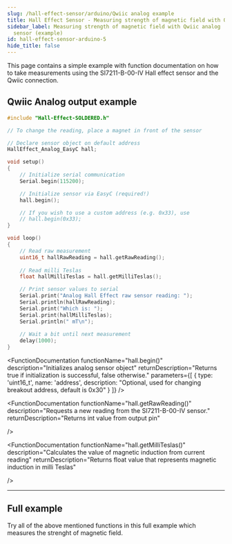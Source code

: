 ```yaml
---
slug: /hall-effect-sensor/arduino/Qwiic analog example
title: Hall Effect Sensor - Measuring strength of magnetic field with Qwiic analog
sidebar_label: Measuring strength of magnetic field with Qwiic analog
  sensor (example)
id: hall-effect-sensor-arduino-5
hide_title: false
---
```


This page contains a simple example with function documentation on how to take measurements using the SI7211-B-00-IV Hall effect sensor and the Qwiic connection.

## Qwiic Analog output example
```cpp
#include "Hall-Effect-SOLDERED.h"

// To change the reading, place a magnet in front of the sensor

// Declare sensor object on default address
HallEffect_Analog_EasyC hall;

void setup()
{
    // Initialize serial communication
    Serial.begin(115200);

    // Initialize sensor via EasyC (required!)
    hall.begin();

    // If you wish to use a custom address (e.g. 0x33), use
    // hall.begin(0x33);
}

void loop()
{
    // Read raw measurement
    uint16_t hallRawReading = hall.getRawReading();
    
    // Read milli Teslas
    float hallMilliTeslas = hall.getMilliTeslas();

    // Print sensor values to serial
    Serial.print("Analog Hall Effect raw sensor reading: ");
    Serial.println(hallRawReading);
    Serial.print("Which is: ");
    Serial.print(hallMilliTeslas);
    Serial.println(" mT\n");
    
    // Wait a bit until next measurement
    delay(1000);
}
```

<FunctionDocumentation
  functionName="HallEffect_Analog_EasyC hall()"
  description="Creates analog sensor object"
  returnDescription="none"
/>

<FunctionDocumentation
  functionName="hall.begin()"
  description="Initializes analog sensor object"
  returnDescription="Returns true if initialization is successful, false otherwise."
  parameters={[
    { type: 'uint16_t', name: 'address', description: "Optional, used for changing breakout address, default is 0x30" }
  ]}
/>

<FunctionDocumentation
  functionName="hall.getRawReading()"
  description="Requests a new reading from the SI7211-B-00-IV sensor."
  returnDescription="Returns int value from output pin"

/>

<FunctionDocumentation
  functionName="hall.getMilliTeslas()"
  description="Calculates the value of magnetic induction from current reading"
  returnDescription="Returns float value that represents magnetic induction in milli Teslas"
  
/>

<CenteredImage src="/img/hall-effect-sensor/qwiic_no_magnet.png" alt="Sensor when magnet is not present" caption="Sensor when magnet is not present" width="700px" />
<CenteredImage src="/img/hall-effect-sensor/analog_serial_no_magnet.jpg" alt="Serial Monitor output" caption="Serial Monitor output" width="700px" />
<CenteredImage src="/img/hall-effect-sensor/qwiic_magnet.png" alt="Sensor when magnet is present" caption="Sensor when magnet is present" width="700px" />
<CenteredImage src="/img/hall-effect-sensor/analog_serial_magnet.jpg" alt="Serial Monitor output" caption="Serial Monitor output" width="700px" />


---

## Full example

Try all of the above mentioned functions in this full example which measures the strenght of magnetic field.

<QuickLink 
  title="analogReadEasyC.ino" 
  description="Example file for using analog Hall effect sensor with easyC/Qwiic/I2C"
  url="https://github.com/SolderedElectronics/Soldered-Hall-Effect-Sensor-Arduino-Library/blob/main/examples/analogReadEasyC/analogReadEasyC.ino" 
/>